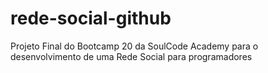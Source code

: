 # rede-social-github
Projeto Final do Bootcamp 20 da SoulCode Academy para o desenvolvimento de uma Rede Social para programadores
